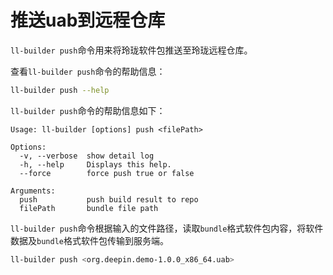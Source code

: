 # 推送uab到远程仓库

`ll-builder push`命令用来将玲珑软件包推送至玲珑远程仓库。

查看`ll-builder push`命令的帮助信息：

```bash
ll-builder push --help
```

`ll-builder push`命令的帮助信息如下：

```text
Usage: ll-builder [options] push <filePath>

Options:
  -v, --verbose  show detail log
  -h, --help     Displays this help.
  --force        force push true or false

Arguments:
  push           push build result to repo
  filePath       bundle file path
```

`ll-builder push`命令根据输入的文件路径，读取`bundle`格式软件包内容，将软件数据及`bundle`格式软件包传输到服务端。

```bash
ll-builder push <org.deepin.demo-1.0.0_x86_64.uab>
```

